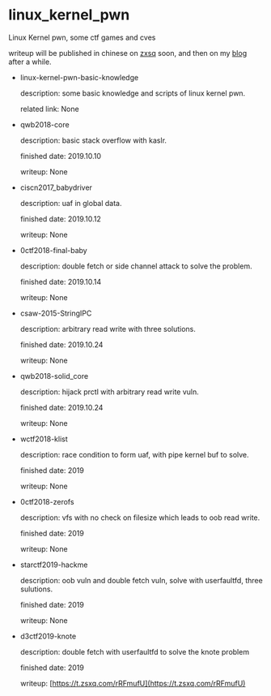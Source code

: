 # linux_kernel_pwn
Linux Kernel pwn, some ctf games and cves

writeup will be published in chinese on [zxsq](https://t.zsxq.com/zby76AE) soon, and then on my [blog](http://ray-cp.github.io/) after a while.

* linux-kernel-pwn-basic-knowledge

    description: some basic knowledge and scripts of linux kernel pwn.

    related link: None

* qwb2018-core

    description: basic stack overflow with kaslr.

    finished date: 2019.10.10

    writeup: None

* ciscn2017_babydriver

    description: uaf in global data.

    finished date: 2019.10.12

    writeup: None

* 0ctf2018-final-baby

    description: double fetch or side channel attack to solve the problem.

    finished date: 2019.10.14

    writeup: None

* csaw-2015-StringIPC

    description: arbitrary read write with three solutions.

    finished date: 2019.10.24

    writeup: None

* qwb2018-solid_core

    description: hijack prctl with arbitrary read write vuln.

    finished date: 2019.10.24

    writeup: None

* wctf2018-klist

    description: race condition to form uaf, with pipe kernel buf to solve.

    finished date: 2019

    writeup: None

* 0ctf2018-zerofs

    description: vfs with no check on filesize which leads to oob read write.

    finished date: 2019

    writeup: None

* starctf2019-hackme

    description: oob vuln and double fetch vuln, solve with userfaultfd, three sulutions.

    finished date: 2019

    writeup: None

* d3ctf2019-knote

    description: double fetch with userfaultfd to solve the knote problem

    finished date: 2019

    writeup: [https://t.zsxq.com/rRFmufU](https://t.zsxq.com/rRFmufU)